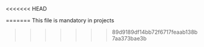 <<<<<<< HEAD

=======
This file is mandatory in projects
>>>>>>> 89d9189df14bb72f6717feaab138b7aa373bae3b
